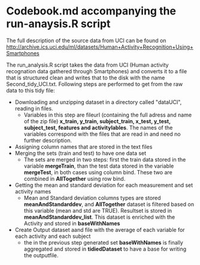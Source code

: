 # Codebook.md accompanying the run-anaysis.R script

The full description of the source data from UCI can be found on http://archive.ics.uci.edu/ml/datasets/Human+Activity+Recognition+Using+Smartphones

The run_analysis.R script takes the data from UCI (Human activity recognation data gathered through Smartphones) and converts it to a file that is structured clean and writes that to the disk with the name Second_tidy_UCI.txt.
Following steps are performed to get from the raw data to this tidy file:
* Downloading and unzipping dataset in a directory called "dataUCI", reading in files.
  * Variables in this step are fileurl (containing the full adress and name of the zip file) __x_train,  y_train, subject_train, x_test, y_test, subject_test, features and activitylables__. The names of the variables correspond with the files that are read in and need no further description.  
* Assigning column names that are stored in the text files
* Merging the sets (train and test) to have one data set
  * The sets are merged in two steps: first the train data stored in the variable __mergeTrain__, than the test data stored in the variable __mergeTest__, in both cases using column bind. These two are combined in __AllTogether__ using row bind.  
* Getting the mean and standard deviation for each measurement and set activity names
  * Mean and Standard deviation columns types are stored __meanAndStandarddev__, and __AllTogether__ dataset is filtered based on this variable (mean and std are TRUE). Resultset is stored in __meanAndStandarddev_list__. This dataset is enriched with the Activity and stored in __baseWithNames__
* Create Output dataset aand file with the average of each variable for each activity and each subject
  * the in the previous step generated set __baseWithNames__ is finally aggregated and stored in __tidiedDataset__ to have a base for writing the outputfile.  

